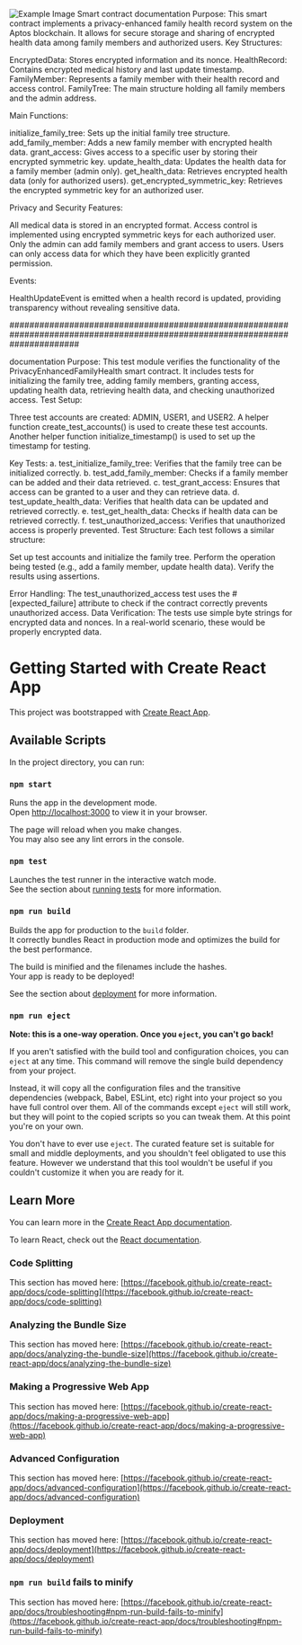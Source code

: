 
![Example Image](/images/smart_contract.jpg)
Smart contract documentation 
Purpose:
This smart contract implements a privacy-enhanced family health record system on the Aptos blockchain. It allows for secure storage and sharing of encrypted health data among family members and authorized users.
Key Structures:

EncryptedData: Stores encrypted information and its nonce.
HealthRecord: Contains encrypted medical history and last update timestamp.
FamilyMember: Represents a family member with their health record and access control.
FamilyTree: The main structure holding all family members and the admin address.


Main Functions:

initialize_family_tree: Sets up the initial family tree structure.
add_family_member: Adds a new family member with encrypted health data.
grant_access: Gives access to a specific user by storing their encrypted symmetric key.
update_health_data: Updates the health data for a family member (admin only).
get_health_data: Retrieves encrypted health data (only for authorized users).
get_encrypted_symmetric_key: Retrieves the encrypted symmetric key for an authorized user.


Privacy and Security Features:

All medical data is stored in an encrypted format.
Access control is implemented using encrypted symmetric keys for each authorized user.
Only the admin can add family members and grant access to users.
Users can only access data for which they have been explicitly granted permission.


Events:

HealthUpdateEvent is emitted when a health record is updated, providing transparency without revealing sensitive data.


##############################################################################################################################

documentation 
Purpose:
This test module verifies the functionality of the PrivacyEnhancedFamilyHealth smart contract. It includes tests for initializing the family tree, adding family members, granting access, updating health data, retrieving health data, and checking unauthorized access.
Test Setup:

Three test accounts are created: ADMIN, USER1, and USER2.
A helper function create_test_accounts() is used to create these test accounts.
Another helper function initialize_timestamp() is used to set up the timestamp for testing.


Key Tests:
a. test_initialize_family_tree: Verifies that the family tree can be initialized correctly.
b. test_add_family_member: Checks if a family member can be added and their data retrieved.
c. test_grant_access: Ensures that access can be granted to a user and they can retrieve data.
d. test_update_health_data: Verifies that health data can be updated and retrieved correctly.
e. test_get_health_data: Checks if health data can be retrieved correctly.
f. test_unauthorized_access: Verifies that unauthorized access is properly prevented.
Test Structure:
Each test follows a similar structure:

Set up test accounts and initialize the family tree.
Perform the operation being tested (e.g., add a family member, update health data).
Verify the results using assertions.


Error Handling:
The test_unauthorized_access test uses the #[expected_failure] attribute to check if the contract correctly prevents unauthorized access.
Data Verification:
The tests use simple byte strings for encrypted data and nonces. In a real-world scenario, these would be properly encrypted data.














# Getting Started with Create React App

This project was bootstrapped with [Create React App](https://github.com/facebook/create-react-app).

## Available Scripts

In the project directory, you can run:

### `npm start`

Runs the app in the development mode.\
Open [http://localhost:3000](http://localhost:3000) to view it in your browser.

The page will reload when you make changes.\
You may also see any lint errors in the console.

### `npm test`

Launches the test runner in the interactive watch mode.\
See the section about [running tests](https://facebook.github.io/create-react-app/docs/running-tests) for more information.

### `npm run build`

Builds the app for production to the `build` folder.\
It correctly bundles React in production mode and optimizes the build for the best performance.

The build is minified and the filenames include the hashes.\
Your app is ready to be deployed!

See the section about [deployment](https://facebook.github.io/create-react-app/docs/deployment) for more information.

### `npm run eject`

**Note: this is a one-way operation. Once you `eject`, you can't go back!**

If you aren't satisfied with the build tool and configuration choices, you can `eject` at any time. This command will remove the single build dependency from your project.

Instead, it will copy all the configuration files and the transitive dependencies (webpack, Babel, ESLint, etc) right into your project so you have full control over them. All of the commands except `eject` will still work, but they will point to the copied scripts so you can tweak them. At this point you're on your own.

You don't have to ever use `eject`. The curated feature set is suitable for small and middle deployments, and you shouldn't feel obligated to use this feature. However we understand that this tool wouldn't be useful if you couldn't customize it when you are ready for it.

## Learn More

You can learn more in the [Create React App documentation](https://facebook.github.io/create-react-app/docs/getting-started).

To learn React, check out the [React documentation](https://reactjs.org/).

### Code Splitting

This section has moved here: [https://facebook.github.io/create-react-app/docs/code-splitting](https://facebook.github.io/create-react-app/docs/code-splitting)

### Analyzing the Bundle Size

This section has moved here: [https://facebook.github.io/create-react-app/docs/analyzing-the-bundle-size](https://facebook.github.io/create-react-app/docs/analyzing-the-bundle-size)

### Making a Progressive Web App

This section has moved here: [https://facebook.github.io/create-react-app/docs/making-a-progressive-web-app](https://facebook.github.io/create-react-app/docs/making-a-progressive-web-app)

### Advanced Configuration

This section has moved here: [https://facebook.github.io/create-react-app/docs/advanced-configuration](https://facebook.github.io/create-react-app/docs/advanced-configuration)

### Deployment

This section has moved here: [https://facebook.github.io/create-react-app/docs/deployment](https://facebook.github.io/create-react-app/docs/deployment)

### `npm run build` fails to minify

This section has moved here: [https://facebook.github.io/create-react-app/docs/troubleshooting#npm-run-build-fails-to-minify](https://facebook.github.io/create-react-app/docs/troubleshooting#npm-run-build-fails-to-minify)

